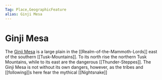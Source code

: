 ```yaml
---
Tag: Place,GeographicFeature
alias: Ginji Mesa
---
```

# Ginji Mesa
The [Ginji Mesa](https://pathfinderwiki.com/wiki/Ginji_Mesa) is a large plain in the [[Realm-of-the-Mammoth-Lords]] east of the southern [[Tusk-Mountains]]. To its north rise the northern Tusk Mountains, while to its east are the dangerous [[Thunder-Steppes]]. The Ginji Mesa is not without its own dangers, however, as the tribes and [[following]]s here fear the mythical [[Nightsnake]]
